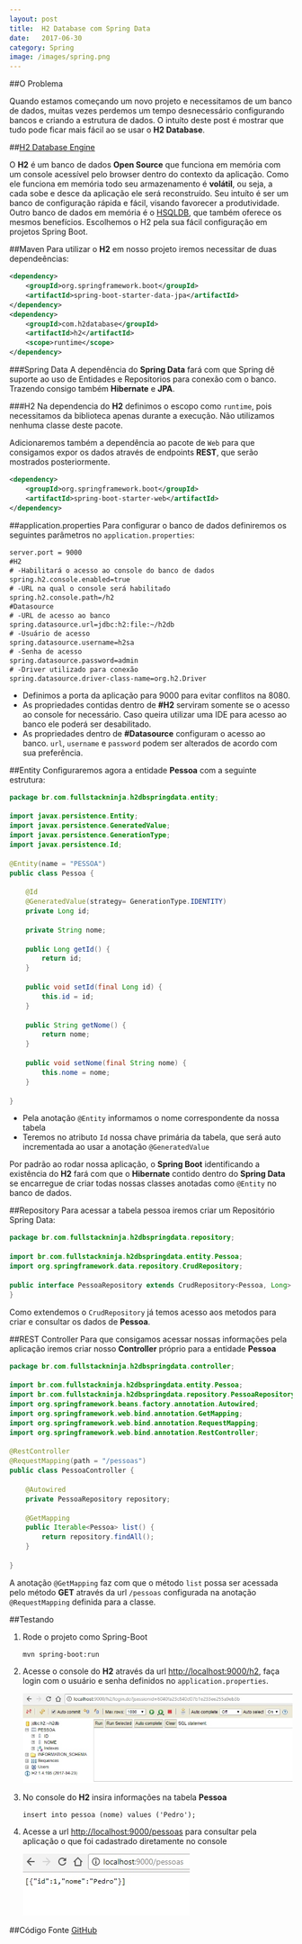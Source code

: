 ```yaml
---
layout: post
title:  H2 Database com Spring Data
date:   2017-06-30
category: Spring
image: /images/spring.png
---
```


##O Problema

Quando estamos começando um novo projeto e necessitamos de um banco de dados, muitas vezes perdemos um tempo desnecessário configurando bancos e criando a estrutura de dados. O intuíto deste post é mostrar que tudo pode ficar mais fácil ao se usar o **H2 Database**.

##[H2 Database Engine](http://www.h2database.com/html/main.html)

O **H2** é um banco de dados **Open Source** que funciona em memória com um console acessível pelo browser dentro do contexto da aplicação. Como ele funciona em memória todo seu armazenamento é **volátil**, ou seja, a cada sobe e desce da aplicação ele será reconstruído.
Seu intuíto é ser um banco de configuração rápida e fácil, visando favorecer a produtividade.
Outro banco de dados em memória é o [HSQLDB](http://hsqldb.org/), que também oferece os mesmos benefícios. Escolhemos o H2 pela sua fácil configuração em projetos Spring Boot.

##Maven
Para utilizar o **H2** em nosso projeto iremos necessitar de duas dependeências:
```xml
<dependency>
    <groupId>org.springframework.boot</groupId>
    <artifactId>spring-boot-starter-data-jpa</artifactId>
</dependency>
<dependency>
    <groupId>com.h2database</groupId>
    <artifactId>h2</artifactId>
    <scope>runtime</scope>
</dependency>
```

###Spring Data
A dependência do **Spring Data** fará com que Spring dê suporte ao uso de Entidades e Repositorios para conexão com o banco. Trazendo consigo também **Hibernate** e **JPA**.

###H2
Na dependencia do **H2** definimos o escopo como `runtime`, pois necessitamos da biblioteca apenas durante a execução. Não utilizamos nenhuma classe deste pacote.


Adicionaremos também a dependência ao pacote de `Web` para que consigamos expor os dados através de endpoints **REST**, que serão mostrados posteriormente.
```xml
<dependency>
    <groupId>org.springframework.boot</groupId>
    <artifactId>spring-boot-starter-web</artifactId>
</dependency>
```

##application.properties
Para configurar o banco de dados definiremos os seguintes parâmetros no `application.properties`:
```properties
server.port = 9000
#H2
# -Habilitará o acesso ao console do banco de dados
spring.h2.console.enabled=true 
# -URL na qual o console será habilitado
spring.h2.console.path=/h2
#Datasource
# -URL de acesso ao banco
spring.datasource.url=jdbc:h2:file:~/h2db
# -Usuário de acesso
spring.datasource.username=h2sa
# -Senha de acesso
spring.datasource.password=admin
# -Driver utilizado para conexão
spring.datasource.driver-class-name=org.h2.Driver
```

* Definimos a porta da aplicação para 9000 para evitar conflitos na 8080.
* As propriedades contidas dentro de **#H2** serviram somente se o acesso ao console for necessário. Caso queira utilizar uma IDE para acesso ao banco ele poderá ser desabilitado.
* As propriedades dentro de **#Datasource** configuram o acesso ao banco. `url`, `username` e `password` podem ser alterados de acordo com sua preferência.

##Entity
Configuraremos agora a entidade **Pessoa** com a seguinte estrutura:
```java
package br.com.fullstackninja.h2dbspringdata.entity;

import javax.persistence.Entity;
import javax.persistence.GeneratedValue;
import javax.persistence.GenerationType;
import javax.persistence.Id;

@Entity(name = "PESSOA")
public class Pessoa {

    @Id
    @GeneratedValue(strategy= GenerationType.IDENTITY)
    private Long id;

    private String nome;

    public Long getId() {
        return id;
    }

    public void setId(final Long id) {
        this.id = id;
    }

    public String getNome() {
        return nome;
    }

    public void setNome(final String nome) {
        this.nome = nome;
    }

}
```

* Pela anotação `@Entity` informamos o nome correspondente da nossa tabela
* Teremos no atributo `Id` nossa chave primária da tabela, que será auto incrementada ao usar a anotação `@GeneratedValue`


Por padrão ao rodar nossa aplicação, o **Spring Boot** identificando a existência do **H2** fará com que o **Hibernate** contido dentro do **Spring Data** se encarregue de criar todas nossas classes anotadas como `@Entity` no banco de dados.

##Repository
Para acessar a tabela pessoa iremos criar um Repositório Spring Data:
```java
package br.com.fullstackninja.h2dbspringdata.repository;

import br.com.fullstackninja.h2dbspringdata.entity.Pessoa;
import org.springframework.data.repository.CrudRepository;

public interface PessoaRepository extends CrudRepository<Pessoa, Long> {
}
```

Como extendemos o `CrudRepository` já temos acesso aos metodos para criar e consultar os dados de **Pessoa**.

##REST Controller
Para que consigamos acessar nossas informações pela aplicação iremos criar nosso **Controller** próprio para a entidade **Pessoa**
```java
package br.com.fullstackninja.h2dbspringdata.controller;

import br.com.fullstackninja.h2dbspringdata.entity.Pessoa;
import br.com.fullstackninja.h2dbspringdata.repository.PessoaRepository;
import org.springframework.beans.factory.annotation.Autowired;
import org.springframework.web.bind.annotation.GetMapping;
import org.springframework.web.bind.annotation.RequestMapping;
import org.springframework.web.bind.annotation.RestController;

@RestController
@RequestMapping(path = "/pessoas")
public class PessoaController {

    @Autowired
    private PessoaRepository repository;

    @GetMapping
    public Iterable<Pessoa> list() {
        return repository.findAll();
    }

}
```

A anotação `@GetMapping` faz com que o método `list` possa ser acessada pelo método **GET** através da url `/pessoas` configurada na anotação `@RequestMapping` definida para a classe.

##Testando
1. Rode o projeto como Spring-Boot
    ```
    mvn spring-boot:run
    ```
2. Acesse o console do **H2** através da url <http://localhost:9000/h2>, faça login com o usuário e senha definidos no `application.properties`.

    ![Console do H2](/images/20170705/console-h2.jpg)

3. No console do **H2** insira informações na tabela **Pessoa**

    ```
    insert into pessoa (nome) values ('Pedro');
    ```

4. Acesse a url <http://localhost:9000/pessoas> para consultar pela aplicação o que foi cadastrado diretamente no console

    ![Resultado do Teste](/images/20170705/test.jpg)

##Código Fonte 
<a href="https://github.com/pedrohrr/fullstackninja.com.br/tree/master/projects/h2db-spring-data" class="btn btn-success">
	GitHub
</a>
